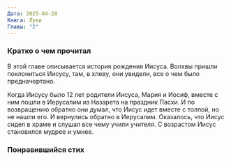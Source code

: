 ```yaml
---
Дата: 2025-04-28
Книга: Луки
Главы: "2"
---
```

### Кратко о чем прочитал
В этой главе описывается история рождения Иисуса. Волхвы пришли поклониться Иисусу, там, в хлеву, они увидели, все о чем было предначертано.

Когда Иисусу было 12 лет родители Иисуса, Мария и Иосиф, вместе с ним пошли в Иерусалим из Назарета на праздник Пасхи. И по возвращению обратно они думал, что Иисус идет вместе с толпой, но не нашли его. И вернулись обратно в Иерусалим. Оказалось, что Иисус сидел в храме и слушал все чему учили учителя. С возрастом Иисус становился мудрее и умнее.

### Понравившийся стих


